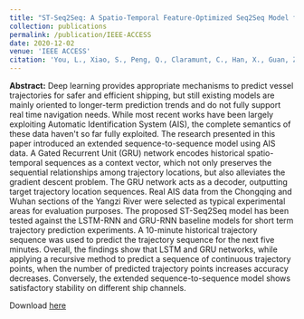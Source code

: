 ```yaml
---
title: "ST-Seq2Seq: A Spatio-Temporal Feature-Optimized Seq2Seq Model for Short-Term Vessel Trajectory Prediction"
collection: publications
permalink: /publication/IEEE-ACCESS
date: 2020-12-02
venue: 'IEEE ACCESS'
citation: 'You, L., Xiao, S., Peng, Q., Claramunt, C., Han, X., Guan, Z., & Zhang, J. (2020). St-seq2seq: A spatio-temporal feature-optimized seq2seq model for short-term vessel trajectory prediction. IEEE Access, 8, 218565-218574.'
---
```

**Abstract:** Deep learning provides appropriate mechanisms to predict vessel trajectories for safer and efficient shipping, but still existing models are mainly oriented to longer-term prediction trends and do not fully support real time navigation needs. While most recent works have been largely exploiting Automatic Identification System (AIS), the complete semantics of these data haven't so far fully exploited. The research presented in this paper introduced an extended sequence-to-sequence model using AIS data. A Gated Recurrent Unit (GRU) network encodes historical spatio-temporal sequences as a context vector, which not only preserves the sequential relationships among trajectory locations, but also alleviates the gradient descent problem. The GRU network acts as a decoder, outputting target trajectory location sequences. Real AIS data from the Chongqing and Wuhan sections of the Yangzi River were selected as typical experimental areas for evaluation purposes. The proposed ST-Seq2Seq model has been tested against the LSTM-RNN and GRU-RNN baseline models for short term trajectory prediction experiments. A 10-minute historical trajectory sequence was used to predict the trajectory sequence for the next five minutes. Overall, the findings show that LSTM and GRU networks, while applying a recursive method to predict a sequence of continuous trajectory points, when the number of predicted trajectory points increases accuracy decreases. Conversely, the extended sequence-to-sequence model shows satisfactory stability on different ship channels.

Download <a href="https://ieeexplore.ieee.org/abstract/document/9276488">here</a>

